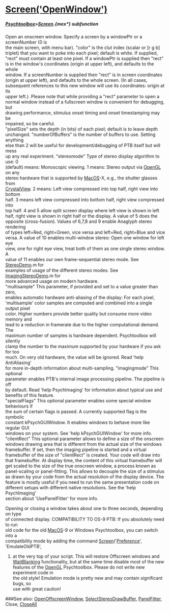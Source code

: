 # [Screen('OpenWindow')](Screen-OpenWindow) 
##### [Psychtoolbox](Pyschtoolbox)>[Screen](Screen).{mex*} subfunction


Open an onscreen window. Specify a screen by a windowPtr or a screenNumber (0 is  
the main screen, with menu bar). "color" is the clut index (scalar or [r g b]  
triplet) that you want to poke into each pixel; default is white. If supplied,  
"rect" must contain at least one pixel. If a windowPtr is supplied then "rect"  
is in the window's coordinates (origin at upper left), and defaults to the whole  
window. If a screenNumber is supplied then "rect" is in screen coordinates  
(origin at upper left), and defaults to the whole screen. (In all cases,  
subsequent references to this new window will use its coordinates: origin at its  
upper left.). Please note that while providing a "rect" parameter to open a  
normal window instead of a fullscreen window is convenient for debugging, but  
drawing performance, stimulus onset timing and onset timestamping may be  
impaired, so be careful.  
"pixelSize" sets the depth (in bits) of each pixel; default is to leave depth  
unchanged. "numberOfBuffers" is the number of buffers to use. Setting anything  
else than 2 will be useful for development/debugging of PTB itself but will mess  
up any real experiment. "stereomode" Type of stereo display algorithm to use: 0  
(default) means: Monoscopic viewing. 1 means: Stereo output via [OpenGL](OpenGL) on any  
stereo hardware that is supported by [MacOS](MacOS)-X, e.g., the shutter glasses from  
[CrystalView](CrystalView). 2 means: Left view compressed into top half, right view into bottom  
half. 3 means left view compressed into bottom half, right view compressed into  
top half. 4 and 5 allow split screen display where left view is shown in left  
half, right view is shown in right half or the display. A value of 5 does the  
opposite (cross-fusion). Values of 6,7,8 and 9 enable Anaglyph stereo rendering  
of types left=Red, right=Green, vice versa and left=Red, right=Blue and vice  
versa. A value of 10 enables multi-window stereo: Open one window for left eye  
view, one for right eye view, treat both of them as one single stereo window. A  
value of 11 enables our own frame-sequential stereo mode. See [StereoDemo](StereoDemo).m for  
examples of usage of the different stereo modes. See [ImagingStereoDemo](ImagingStereoDemo).m for  
more advanced usage on modern hardware.  
"multisample" This parameter, if provided and set to a value greater than zero,  
enables automatic hardware anti-aliasing of the display: For each pixel,  
'multisample' color samples are computed and combined into a single output pixel  
color. Higher numbers provide better quality but consume more video memory and  
lead to a reduction in framerate due to the higher computational demand. The  
maximum number of samples is hardware dependent. Psychtoolbox will silently  
clamp the number to the maximum supported by your hardware if you ask for too  
much. On very old hardware, the value will be ignored. Read 'help AntiAliasing'  
for more in-depth information about multi-sampling. "imagingmode" This optional  
parameter enables PTB's internal image processing pipeline. The pipeline is off  
by default. Read 'help PsychImaging' for information about typical use and  
benefits of this feature.  
"specialFlags" This optional parameter enables some special window behaviours if  
the sum of certain flags is passed. A currently supported flag is the symbolic  
constant kPsychGUIWindow. It enables windows to behave more like regular GUI  
windows on your system. See 'help kPsychGUIWindow' for more info.  
"clientRect" This optional parameter allows to define a size of the onscreen  
windows drawing area that is different from the actual size of the windows  
framebuffer. If set, then the imaging pipeline is started and a virtual  
framebuffer of the size of "clientRect" is created. Your code will draw into  
that framebuffer. At display time, the content of this virtual framebuffer will  
get scaled to the size of the true onscreen window, a process known as  
panel-scaling or panel-fitting. This allows to decouple the size of a stimulus  
as drawn by your code from the actual resolution of the display device. The  
feature is mostly useful if you need to run the same presentation code on  
different setups with different native resolutions. See the 'help PsychImaging'  
section about 'UsePanelFitter' for more info.  
  
Opening or closing a window takes about one to three seconds, depending on type  
of connected display. COMPATIBILITY TO OS-9 PTB: If you absolutely need to run  
old code for the old [MacOS](MacOS)-9 or Windows Psychtoolbox, you can switch into a  
compatibility mode by adding the command [Screen](Screen)('[Preference](Preference)', 'EmulateOldPTB',  
1) at the very top of your script. This will restore Offscreen windows and  
[WaitBlanking](WaitBlanking) functionality, but at the same time disable most of the new  
features of the [OpenGL](OpenGL) Psychtoolbox. Please do not write new experiment code in  
the old style! Emulation mode is pretty new and may contain significant bugs, so  
use with great caution!  


###See also:
[OpenOffscreenWindow](Screen-OpenOffscreenWindow), [SelectStereoDrawBuffer](Screen-SelectStereoDrawBuffer), [PanelFitter](Screen-PanelFitter), Close, [CloseAll](Screen-CloseAll)
